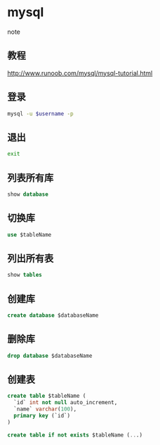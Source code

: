 # mysql
note

## 教程
http://www.runoob.com/mysql/mysql-tutorial.html

## 登录
```bash
mysql -u $username -p
```

## 退出
```bash
exit
```

## 列表所有库
```sql
show database
```

## 切换库
```sql
use $tableName
```

## 列出所有表
```sql
show tables
```

## 创建库
```sql
create database $databaseName
```

## 删除库
```sql
drop database $databaseName
```

## 创建表
```sql
create table $tableName (
  `id` int not null auto_increment,
  `name` varchar(100),
  primary key (`id`)
)

create table if not exists $tableName (...)
```